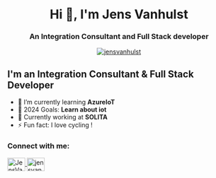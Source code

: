 <h1 align="center">Hi 👋, I'm Jens Vanhulst</h1>
<h3 align="center">An Integration Consultant and Full Stack developer</h3>

<p align="center"> 
    <a href="https://github.com/ryo-ma/github-profile-trophy">
        <img src="https://github-profile-trophy.vercel.app/?username=jensvanhulst&theme=juicyfresh" alt="jensvanhulst" />
    </a> 
</p>

## I'm an Integration Consultant & Full Stack Developer

- 🌱 I’m currently learning **AzureIoT**
- 🥅 2024 Goals: **Learn about iot**
- 🏢 Currently working at **SOLITA**
- ⚡ Fun fact: I love cycling !

### Connect with me:

<p align="left">
    <a href="https://github.com/JensVanhulst" target="blank">
        <img align="center" src="https://raw.githubusercontent.com/rahuldkjain/github-profile-readme-generator/master/src/images/icons/Social/github.svg" alt="JensVanhulst" height="30" width="40" />
    </a>
    <a href="https://www.linkedin.com/in/jens-vanhulst/" target="blank">
        <img align="center" src="https://raw.githubusercontent.com/rahuldkjain/github-profile-readme-generator/master/src/images/icons/Social/linked-in-alt.svg" alt="jensvanhulst" height="30" width="40" />
    </a>
</p>

